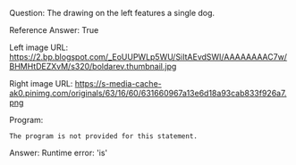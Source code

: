Question: The drawing on the left features a single dog.

Reference Answer: True

Left image URL: https://2.bp.blogspot.com/_EoUUPWLp5WU/SiItAEvdSWI/AAAAAAAAC7w/BHMHtDEZXvM/s320/boldarev.thumbnail.jpg

Right image URL: https://s-media-cache-ak0.pinimg.com/originals/63/16/60/631660967a13e6d18a93cab833f926a7.png

Program:

```
The program is not provided for this statement.
```
Answer: Runtime error: 'is'

